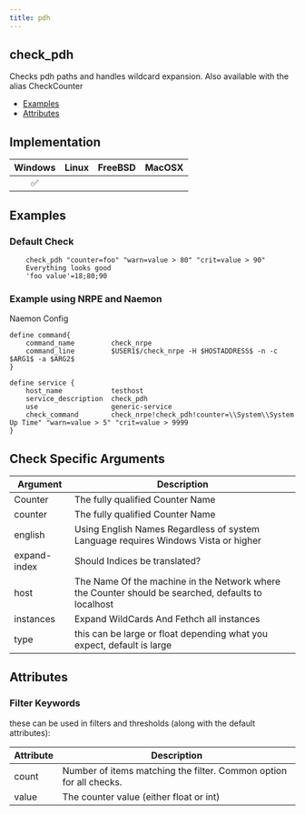 ```yaml
---
title: pdh
---
```


## check_pdh

Checks pdh paths and handles wildcard expansion. Also available with the alias CheckCounter

- [Examples](#examples)
- [Attributes](#attributes)

## Implementation

| Windows            | Linux | FreeBSD | MacOSX |
|:------------------:|:-----:|:-------:|:------:|
| :white_check_mark: |       |         |        |

## Examples

### Default Check

		check_pdh "counter=foo" "warn=value > 80" "crit=value > 90"
		Everything looks good
		'foo value'=18;80;90

### Example using NRPE and Naemon

Naemon Config

    define command{
        command_name         check_nrpe
        command_line         $USER1$/check_nrpe -H $HOSTADDRESS$ -n -c $ARG1$ -a $ARG2$
    }

    define service {
        host_name            testhost
        service_description  check_pdh
        use                  generic-service
        check_command        check_nrpe!check_pdh!counter=\\System\\System Up Time" "warn=value > 5" "crit=value > 9999
    }

## Check Specific Arguments

| Argument     | Description                                                                                        |
| ------------ | -------------------------------------------------------------------------------------------------- |
| Counter      | The fully qualified Counter Name                                                                   |
| counter      | The fully qualified Counter Name                                                                   |
| english      | Using English Names Regardless of system Language requires Windows Vista or higher                 |
| expand-index | Should Indices be translated?                                                                      |
| host         | The Name Of the machine in the Network where the Counter should be searched, defaults to localhost |
| instances    | Expand WildCards And Fethch all instances                                                          |
| type         | this can be large or float depending what you expect, default is large                             |

## Attributes

### Filter Keywords

these can be used in filters and thresholds (along with the default attributes):

| Attribute | Description                                                        |
| --------- | ------------------------------------------------------------------ |
| count     | Number of items matching the filter. Common option for all checks. |
| value     | The counter value (either float or int)                            |
